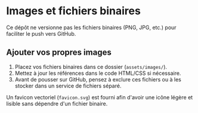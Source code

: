 # Images et fichiers binaires

Ce dépôt ne versionne pas les fichiers binaires (PNG, JPG, etc.) pour faciliter le push vers GitHub.

## Ajouter vos propres images
1. Placez vos fichiers binaires dans ce dossier (`assets/images/`).
2. Mettez à jour les références dans le code HTML/CSS si nécessaire.
3. Avant de pousser sur GitHub, pensez à exclure ces fichiers ou à les stocker dans un service de fichiers séparé.

Un favicon vectoriel (`favicon.svg`) est fourni afin d'avoir une icône légère et lisible sans dépendre d'un fichier binaire.
